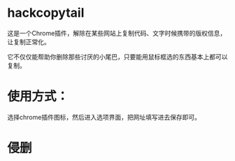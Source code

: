 # hackcopytail
这是一个Chrome插件，解除在某些网站上复制代码、文字时候携带的版权信息，让复制正常化。

它不仅仅能帮助你删除那些讨厌的小尾巴，只要能用鼠标框选的东西基本上都可以复制。

# 使用方式：
选择chrome插件图标，然后进入选项界面，把网址填写进去保存即可。

# 侵删
